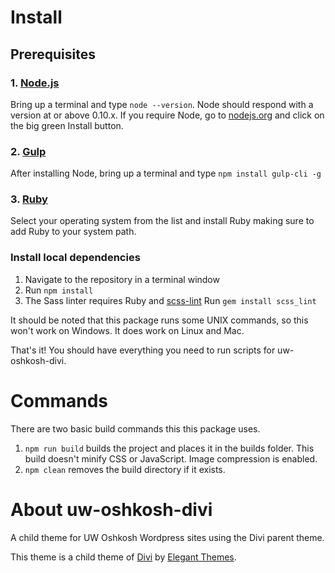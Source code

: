 # Install

## Prerequisites

### 1. [Node.js](https://nodejs.org)

Bring up a terminal and type `node --version`.
Node should respond with a version at or above 0.10.x.
If you require Node, go to [nodejs.org](https://nodejs.org) and click on the big green Install button.

### 2. [Gulp](http://gulpjs.com)

After installing Node, bring up a terminal and type `npm install gulp-cli -g`

### 3. [Ruby](https://www.ruby-lang.org/en/documentation/installation/)

Select your operating system from the list and install Ruby making sure to add Ruby to your system path.

### Install local dependencies
1. Navigate to the repository in a terminal window
2. Run ```npm install```
3. The Sass linter requires Ruby and <a href='https://github.com/causes/scss-lint' target='_blank'>scss-lint</a>
Run ```gem install scss_lint```

It should be noted that this package runs some UNIX commands, so this won't work on Windows. It does work on Linux and Mac.

That's it! You should have everything you need to run scripts for uw-oshkosh-divi.

# Commands

There are two basic build commands this this package uses.

1. ```npm run build``` builds the project and places it in the builds folder. This build doesn't minify CSS or JavaScript. Image compression is enabled.
3. ```npm clean``` removes the build directory if it exists.

# About uw-oshkosh-divi
A child theme for UW Oshkosh Wordpress sites using the Divi parent theme.

This theme is a child theme of <a href='http://www.elegantthemes.com/gallery/divi/' target='_blank'>Divi</a> by <a href='http://www.elegantthemes.com/' target='_blank'>Elegant Themes</a>.
